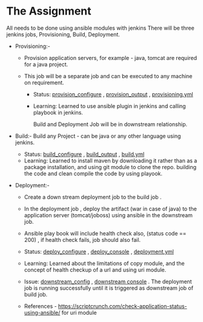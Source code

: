 # The Assignment

All needs to be done using ansible modules with jenkins There will be three jenkins jobs, Provisioning, Build, Deployment.

- Provisioning:-

   - Provision application servers, for example - java, tomcat are required for a java project.
     
   - This job will be a separate job and can be executed to any machine on requirement.
       - Status: [provision_configure](https://github.com/sudiptninja/Assignments-Ansible/blob/master/Media/provision_configure.png) , [provision_output](https://github.com/sudiptninja/Assignments-Ansible/blob/master/Media/provision_output.png) , [provisioning.yml](https://github.com/sudiptninja/Assignments-Ansible/blob/master/Playbooks/Provisioning.yml)
       - Learning: Learned to use ansible plugin in jenkins and calling playbook in jenkins.
       

            Build and Deployment Job will be in downstream relationship.

- Build:-  Build any Project - can be java or any other language using jenkins.
  - Status: [build_configure](https://github.com/sudiptninja/Assignments-Ansible/blob/master/Media/build_configure.png) , [build_output](https://github.com/sudiptninja/Assignments-Ansible/blob/master/Media/build_output.png) , [build.yml](https://github.com/sudiptninja/Assignments-Ansible/blob/master/Playbooks/build.yml)
  - Learning: Learned to install maven by downloading it rather than as a package installation, and using git module to clone the repo. building the code and clean compile the code by using playook.

- Deployment:-

    - Create a down stream deployment job to the build job .
    - In the deployment job , deploy the artifact (war in case of java) to the application server (tomcat/joboss) using ansible in the downstream job.
    - Ansible play book will include health check also, (status code == 200) , if health check fails, job should also fail.
     - Status: [deploy_configure](https://github.com/sudiptninja/Assignments-Ansible/blob/master/Media/deploy_configure.png) , [deploy_console](https://github.com/sudiptninja/Assignments-Ansible/blob/master/Media/deploy_console.png) , [deployment.yml](https://github.com/sudiptninja/Assignments-Ansible/blob/master/Playbooks/deployment.yml)
     - Learning: Learned about the limitations of copy module, and the concept of health checkup of a url and using uri module.
     - Issue: [downstream_config](https://github.com/sudiptninja/Assignments-Ansible/blob/master/Media/deploy_error2.png) , [downstream console](https://github.com/sudiptninja/Assignments-Ansible/blob/master/Media/deploy_error1.png) . The deployment job is running successfully until it is triggered as downstream job of build job.
     
     
     
     - References - https://scriptcrunch.com/check-application-status-using-ansible/   for uri module
